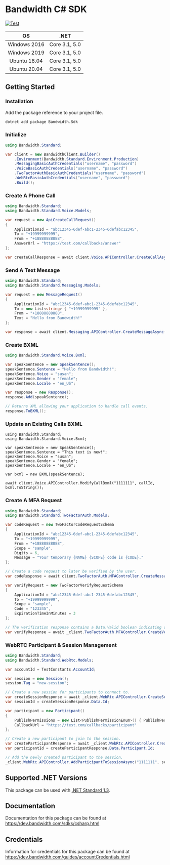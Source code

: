 # Bandwidth C# SDK

[![Test](https://github.com/Bandwidth/csharp-sdk/actions/workflows/test.yml/badge.svg)](https://github.com/Bandwidth/csharp-sdk/actions/workflows/test.yml)

| **OS** | **.NET** |
|:---:|:---:|
| Windows 2016 | Core 3.1, 5.0 |
| Windows 2019 | Core 3.1, 5.0 |
| Ubuntu 18.04 | Core 3.1, 5.0 |
| Ubuntu 20.04 | Core 3.1, 5.0 |

## Getting Started

### Installation

Add the package reference to your project file.

```sh
dotnet add package Bandwidth.Sdk
```

### Initialize

```csharp
using Bandwidth.Standard;

var client = new BandwidthClient.Builder()
    .Environment(Bandwidth.Standard.Environment.Production)
    .MessagingBasicAuthCredentials("username", "password")
    .VoiceBasicAuthCredentials("username", "password")
    .TwoFactorAuthBasicAuthCredentials("username", "password")
    .WebRtcBasicAuthCredentials("username", "password")
    .Build();
```

### Create A Phone Call

```csharp
using Bandwidth.Standard;
using Bandwidth.Standard.Voice.Models;

var request = new ApiCreateCallRequest()
{
    ApplicationId = "abc12345-6def-abc1-2345-6defabc12345",
    To = "+19999999999",
    From = "+18888888888",
    AnswerUrl = "https://test.com/callbacks/answer"
};

var createCallResponse = await client.Voice.APIController.CreateCallAsync("1111111", request);
```

### Send A Text Message

```csharp
using Bandwidth.Standard;
using Bandwidth.Standard.Messaging.Models;

var request = new MessageRequest()
{
    ApplicationId = "abc12345-6def-abc1-2345-6defabc12345",
    To = new List<string> { "+19999999999" },
    From = "+18888888888",
    Text = "Hello from Bandwidth!"
};

var response = await client.Messaging.APIController.CreateMessageAsync("1111111", request);
```

### Create BXML

```csharp
using Bandwidth.Standard.Voice.Bxml;

var speakSentence = new SpeakSentence();
speakSentence.Sentence = "Hello from Bandwidth!";
speakSentence.Voice = "susan";
speakSentence.Gender = "female";
speakSentence.Locale = "en_US";

var response = new Response();
response.Add(speakSentence);

// Returns XML allowing your application to handle call events.
response.ToBXML();

```

### Update an Existing Calls BXML

```chsarp 
using Bandwidth.Standard;
using Bandwidth.Standard.Voice.Bxml;

var speakSentence = new SpeakSentence();
speakSentence.Sentence = "This text is new!";
speakSentence.Voice = "susan";
speakSentence.Gender = "female";
speakSentence.Locale = "en_US";

var bxml = new BXML(speakSentence);

await client.Voice.APIController.ModifyCallBxml("1111111", callId, bxml.ToString());
```


### Create A MFA Request

```csharp
using Bandwidth.Standard;
using Bandwidth.Standard.TwoFactorAuth.Models;

var codeRequest = new TwoFactorCodeRequestSchema
{
    ApplicationId = "abc12345-6def-abc1-2345-6defabc12345",
    To = "+19999999999",
    From = "+18888888888",
    Scope = "sample",
    Digits = 6,
    Message = "Your temporary {NAME} {SCOPE} code is {CODE}."
};

// Create a code request to later be verified by the user.
var codeResponse = await client.TwoFactorAuth.MFAController.CreateMessagingTwoFactorAsync("1111111", codeRequest);

var verifyRequest = new TwoFactorVerifyRequestSchema
{
    ApplicationId = "abc12345-6def-abc1-2345-6defabc12345",
    To = "+19999999999",
    Scope = "sample",
    Code = "123345",
    ExpirationTimeInMinutes = 3
};

// The verification response contains a Data.Valid boolean indicating success or failure.
var verifyResponse = await _client.TwoFactorAuth.MFAController.CreateVerifyTwoFactorAsync("1111111", verifyRequest);
```

### WebRTC Participant & Session Management

```csharp
using Bandwidth.Standard;
using Bandwidth.Standard.WebRtc.Models;

var accountId = TestConstants.AccountId;

var session = new Session();
session.Tag = "new-session";

// Create a new session for participants to connect to.
var createSessionResponse = await _client.WebRtc.APIController.CreateSessionAsync("1111111", session);
var sessionId = createSessionResponse.Data.Id;

var participant = new Participant()
{
    PublishPermissions = new List<PublishPermissionEnum>() { PublishPermissionEnum.AUDIO, PublishPermissionEnum.VIDEO },
    CallbackUrl = "https://test.com/callbacks/participant"
};

// Create a new participant to join to the session.
var createParticipantResponse = await _client.WebRtc.APIController.CreateParticipantAsync("1111111", participant);
var participantId = createParticipantResponse.Data.Participant.Id;

// Add the newly created participant to the session.
_client.WebRtc.APIController.AddParticipantToSessionAsync("1111111", sessionId, participantId);
```

## Supported .NET Versions

This package can be used with [.NET Standard 1.3](https://docs.microsoft.com/en-us/dotnet/standard/net-standard).

## Documentation

Documentation for this package can be found at https://dev.bandwidth.com/sdks/csharp.html

## Credentials

Information for credentials for this package can be found at https://dev.bandwidth.com/guides/accountCredentials.html
